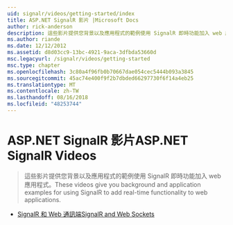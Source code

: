 ```yaml
---
uid: signalr/videos/getting-started/index
title: ASP.NET SignalR 影片 |Microsoft Docs
author: rick-anderson
description: 這些影片提供您背景以及應用程式的範例使用 SignalR 即時功能加入 web 應用程式。
ms.author: riande
ms.date: 12/12/2012
ms.assetid: d8d03cc9-13bc-4921-9aca-3dfbda53660d
msc.legacyurl: /signalr/videos/getting-started
msc.type: chapter
ms.openlocfilehash: 3c80a4f96fb0b70667dae054cec5444b093a3845
ms.sourcegitcommit: 45ac74e400f9f2b7dbded66297730f6f14a4eb25
ms.translationtype: MT
ms.contentlocale: zh-TW
ms.lasthandoff: 08/16/2018
ms.locfileid: "48253744"
---
```

<a name="aspnet-signalr-videos"></a><span data-ttu-id="a7b1a-103">ASP.NET SignalR 影片</span><span class="sxs-lookup"><span data-stu-id="a7b1a-103">ASP.NET SignalR Videos</span></span>
====================
> <span data-ttu-id="a7b1a-104">這些影片提供您背景以及應用程式的範例使用 SignalR 即時功能加入 web 應用程式。</span><span class="sxs-lookup"><span data-stu-id="a7b1a-104">These videos give you background and application examples for using SignalR to add real-time functionality to web applications.</span></span>


- [<span data-ttu-id="a7b1a-105">SignalR 和 Web 通訊端</span><span class="sxs-lookup"><span data-stu-id="a7b1a-105">SignalR and Web Sockets</span></span>](signalr-and-web-sockets.md)
